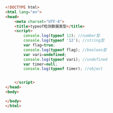 
<BlogInfo title="7.typeof检测数据类型" author="白日梦想猿" pv=0 read_times=0 pre_cost_time=0分22秒 category="js学习" tag_list="['js学习']" create_time="2020.08.01 15:22:39" update_time="2020.08.01 15:26:47" />

```html
<!DOCTYPE html>
<html lang="en">
<head>
    <meta charset="UTF-8">
    <title>typeof检测数据类型</title>
    <script>
        console.log(typeof 12); //number型
        console.log(typeof '12'); //string型
        var flag=true;
        console.log(typeof flag); //boolean型
        var vari=undefined;
        console.log(typeof vari); //undefined
        var timer=null;
        console.log(typeof timer); //object


    </script>
</head>
<body>

</body>
</html>
```
